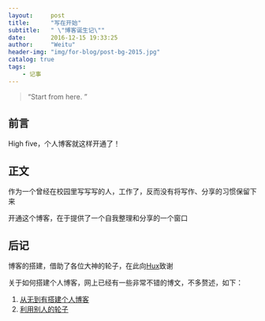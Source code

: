 ```yaml
---
layout:     post
title:      "写在开始"
subtitle:   " \"博客诞生记\""
date:       2016-12-15 19:33:25
author:     "Weitu"
header-img: "img/for-blog/post-bg-2015.jpg"
catalog: true
tags:
    - 记事
---
```


> “Start from here. ”


## 前言

High five，个人博客就这样开通了！

## 正文

作为一个曾经在校园里写写写的人，工作了，反而没有将写作、分享的习惯保留下来

开通这个博客，在于提供了一个自我整理和分享的一个窗口

## 后记

博客的搭建，借助了各位大神的轮子，在此向[Hux](https://github.com/huxpro/huxpro.github.io/)致谢

关于如何搭建个人博客，网上已经有一些非常不错的博文，不多赘述，如下：

1. [从无到有搭建个人博客](http://playingfingers.com/2016/03/26/build-a-blog/)
2. [利用别人的轮子](http://ezlippi.com/blog/2015/03/github-pages-blog.html)